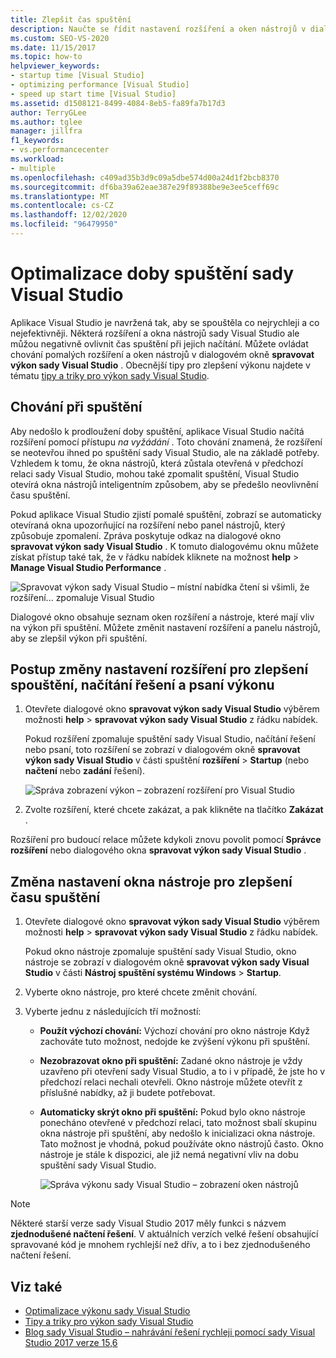 ```yaml
---
title: Zlepšit čas spuštění
description: Naučte se řídit nastavení rozšíření a oken nástrojů v dialogovém okně Spravovat výkon sady Visual Studio pro zlepšení času spuštění sady Visual Studio.
ms.custom: SEO-VS-2020
ms.date: 11/15/2017
ms.topic: how-to
helpviewer_keywords:
- startup time [Visual Studio]
- optimizing performance [Visual Studio]
- speed up start time [Visual Studio]
ms.assetid: d1508121-8499-4084-8eb5-fa89fa7b17d3
author: TerryGLee
ms.author: tglee
manager: jillfra
f1_keywords:
- vs.performancecenter
ms.workload:
- multiple
ms.openlocfilehash: c409ad35b3d9c09a5dbe574d00a24d1f2bcb8370
ms.sourcegitcommit: df6ba39a62eae387e29f89388be9e3ee5ceff69c
ms.translationtype: MT
ms.contentlocale: cs-CZ
ms.lasthandoff: 12/02/2020
ms.locfileid: "96479950"
---
```

# <a name="optimize-visual-studio-startup-time"></a>Optimalizace doby spuštění sady Visual Studio

Aplikace Visual Studio je navržená tak, aby se spouštěla co nejrychleji a co nejefektivněji. Některá rozšíření a okna nástrojů sady Visual Studio ale můžou negativně ovlivnit čas spuštění při jejich načítání. Můžete ovládat chování pomalých rozšíření a oken nástrojů v dialogovém okně **spravovat výkon sady Visual Studio** . Obecnější tipy pro zlepšení výkonu najdete v tématu [tipy a triky pro výkon sady Visual Studio](../ide/visual-studio-performance-tips-and-tricks.md).

## <a name="startup-behavior"></a>Chování při spuštění

Aby nedošlo k prodloužení doby spuštění, aplikace Visual Studio načítá rozšíření pomocí přístupu _na vyžádání_ . Toto chování znamená, že rozšíření se neotevřou ihned po spuštění sady Visual Studio, ale na základě potřeby. Vzhledem k tomu, že okna nástrojů, která zůstala otevřená v předchozí relaci sady Visual Studio, mohou také zpomalit spuštění, Visual Studio otevírá okna nástrojů inteligentním způsobem, aby se předešlo neovlivnění času spuštění.

Pokud aplikace Visual Studio zjistí pomalé spuštění, zobrazí se automaticky otevíraná okna upozorňující na rozšíření nebo panel nástrojů, který způsobuje zpomalení. Zpráva poskytuje odkaz na dialogové okno **spravovat výkon sady Visual Studio** . K tomuto dialogovému oknu můžete získat přístup také tak, že v řádku nabídek kliknete na možnost **help**  >  **Manage Visual Studio Performance** .

![Spravovat výkon sady Visual Studio – místní nabídka čtení si všimli, že rozšíření... zpomaluje Visual Studio](../ide/media/vside_perfdialog_popup.png)

Dialogové okno obsahuje seznam oken rozšíření a nástroje, které mají vliv na výkon při spuštění. Můžete změnit nastavení rozšíření a panelu nástrojů, aby se zlepšil výkon při spuštění.

## <a name="to-change-extension-settings-to-improve-startup-solution-load-and-typing-performance"></a><a name="extensions" />Postup změny nastavení rozšíření pro zlepšení spouštění, načítání řešení a psaní výkonu

1. Otevřete dialogové okno **spravovat výkon sady Visual Studio** výběrem možnosti **help**  >  **spravovat výkon sady Visual Studio** z řádku nabídek.

    Pokud rozšíření zpomaluje spuštění sady Visual Studio, načítání řešení nebo psaní, toto rozšíření se zobrazí v dialogovém okně **spravovat výkon sady Visual Studio** v části spuštění **rozšíření**  >  **Startup** (nebo **načtení** nebo **zadání** řešení).

    ![Správa zobrazení výkon – zobrazení rozšíření pro Visual Studio](../ide/media/vside_perfdialog_extensions.png)

2. Zvolte rozšíření, které chcete zakázat, a pak klikněte na tlačítko **Zakázat** .

Rozšíření pro budoucí relace můžete kdykoli znovu povolit pomocí **Správce rozšíření** nebo dialogového okna **spravovat výkon sady Visual Studio** .

## <a name="to-change-tool-window-settings-to-improve-startup-time"></a><a name="tool-windows" />Změna nastavení okna nástroje pro zlepšení času spuštění

1. Otevřete dialogové okno **spravovat výkon sady Visual Studio** výběrem možnosti **help**  >  **spravovat výkon sady Visual Studio** z řádku nabídek.

    Pokud okno nástroje zpomaluje spuštění sady Visual Studio, okno nástroje se zobrazí v dialogovém okně **spravovat výkon sady Visual Studio** v části **Nástroj spuštění systému Windows**  >  **Startup**.

2. Vyberte okno nástroje, pro které chcete změnit chování.

3. Vyberte jednu z následujících tří možností:

   - **Použít výchozí chování:** Výchozí chování pro okno nástroje Když zachováte tuto možnost, nedojde ke zvýšení výkonu při spuštění.

   - **Nezobrazovat okno při spuštění:** Zadané okno nástroje je vždy uzavřeno při otevření sady Visual Studio, a to i v případě, že jste ho v předchozí relaci nechali otevřeli. Okno nástroje můžete otevřít z příslušné nabídky, až ji budete potřebovat.

   - **Automaticky skrýt okno při spuštění:** Pokud bylo okno nástroje ponecháno otevřené v předchozí relaci, tato možnost sbalí skupinu okna nástroje při spuštění, aby nedošlo k inicializaci okna nástroje. Tato možnost je vhodná, pokud používáte okno nástrojů často. Okno nástroje je stále k dispozici, ale již nemá negativní vliv na dobu spuštění sady Visual Studio.

     ![Správa výkonu sady Visual Studio – zobrazení oken nástrojů](../ide/media/vside_perfdialog_toolwindows.png)

> [!NOTE]
> Některé starší verze sady Visual Studio 2017 měly funkci s názvem **zjednodušené načtení řešení**. V aktuálních verzích velké řešení obsahující spravované kód je mnohem rychlejší než dřív, a to i bez zjednodušeného načtení řešení.

## <a name="see-also"></a>Viz také

- [Optimalizace výkonu sady Visual Studio](../ide/optimize-visual-studio-performance.md)
- [Tipy a triky pro výkon sady Visual Studio](../ide/visual-studio-performance-tips-and-tricks.md)
- [Blog sady Visual Studio – nahrávání řešení rychleji pomocí sady Visual Studio 2017 verze 15,6](https://devblogs.microsoft.com/visualstudio/load-solutions-faster-with-visual-studio-2017-version-15-6/)
